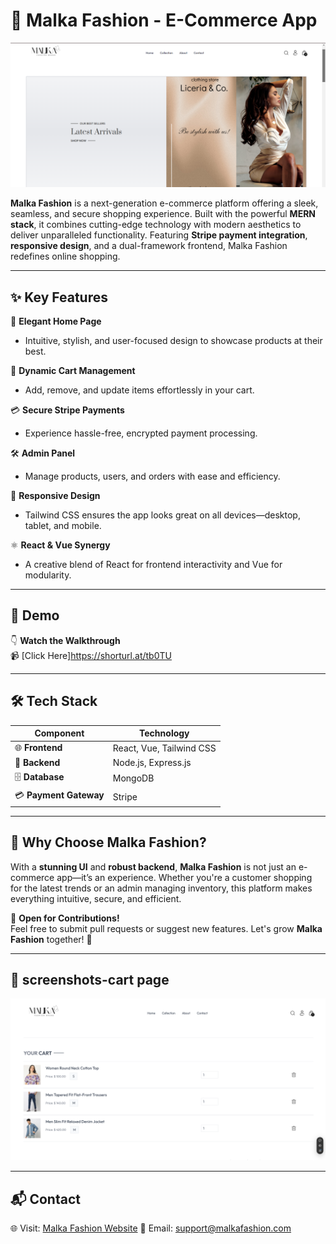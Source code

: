 # 🌟 **Malka Fashion - E-Commerce App**

![Home Page](frontend/src/assets/home.png) 


**Malka Fashion** is a next-generation e-commerce platform offering a sleek, seamless, and secure shopping experience. Built with the powerful **MERN stack**, it combines cutting-edge technology with modern aesthetics to deliver unparalleled functionality. Featuring **Stripe payment integration**, **responsive design**, and a dual-framework frontend, Malka Fashion redefines online shopping.

---

## ✨ **Key Features**

💼 **Elegant Home Page**  
- Intuitive, stylish, and user-focused design to showcase products at their best.

🛒 **Dynamic Cart Management**  
- Add, remove, and update items effortlessly in your cart.

💳 **Secure Stripe Payments**  
- Experience hassle-free, encrypted payment processing.

🛠️ **Admin Panel**  
- Manage products, users, and orders with ease and efficiency.

📱 **Responsive Design**  
- Tailwind CSS ensures the app looks great on all devices—desktop, tablet, and mobile.

⚛️ **React & Vue Synergy**  
- A creative blend of React for frontend interactivity and Vue for modularity.

---

## 🎥 **Demo**

👇 **Watch the Walkthrough**  
📹 [Click Here]https://shorturl.at/tb0TU


---

## 🛠️ **Tech Stack**

| **Component**         | **Technology**                 |
|------------------------|-------------------------------|
| 🌐 **Frontend**       | React, Vue, Tailwind CSS       |
| 💾 **Backend**        | Node.js, Express.js            |
| 🗄️ **Database**       | MongoDB                        |
| 💳 **Payment Gateway** | Stripe                         |

---

## 🌟 **Why Choose Malka Fashion?**

With a **stunning UI** and **robust backend**, **Malka Fashion** is not just an e-commerce app—it’s an experience. Whether you're a customer shopping for the latest trends or an admin managing inventory, this platform makes everything intuitive, secure, and efficient.  

🤝 **Open for Contributions!**  
Feel free to submit pull requests or suggest new features. Let's grow **Malka Fashion** together! 🎉  

---

## 📸 **screenshots-cart page**


![Home Page](frontend/src/assets/cartpage.png) 




---

## 📬 **Contact**  
🌐 Visit: [Malka Fashion Website](https://e-commerce-shopping-app-tan.vercel.app/) 
📧 Email: [support@malkafashion.com](mailto:support@malkafashion.com)

